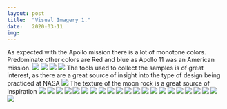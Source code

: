 ```yaml
---
layout: post
title:  "Visual Imagery 1."
date:   2020-03-11
img:
---
```


As expected with the Apollo mission there is a lot of monotone colors.  
Predominate other colors are Red and blue as Apollo 11 was an American mission.
<img src="{{site.baseurl}}/assets/img/DesignImages/samplebag.jpg">
<img src="{{site.baseurl}}/assets/img/DesignImages/SampleContainer.jpg">
<img src="{{site.baseurl}}/assets/img/DesignImages/OpenedSamples.jpg">
<img src="{{site.baseurl}}/assets/img/DesignImages/SampleCollection.jpg">
The tools used to collect the samples is of great interest, as there are a great source of insight into the type of design being practiced at NASA
<img src="{{site.baseurl}}/assets/img/DesignImages/MoonRock.jpg">
The texture of the moon rock is a great source of inspiration
<img src="{{site.baseurl}}/assets/img/DesignImages/Samples.jpg">
<img src="{{site.baseurl}}/assets/img/DesignImages/Cockpit.jpg">
<img src="{{site.baseurl}}/assets/img/DesignImages/Sketch.jpg">
<img src="{{site.baseurl}}/assets/img/DesignImages/InSpace.jpg">
<img src="{{site.baseurl}}/assets/img/DesignImages/Astronaughts.jpg">
<img src="{{site.baseurl}}/assets/img/DesignImages/Parade.jpg">
<img src="{{site.baseurl}}/assets/img/DesignImages/Flag2.jpg">
<img src="{{site.baseurl}}/assets/img/DesignImages/Boosters.jpg">
<img src="{{site.baseurl}}/assets/img/DesignImages/FinalWalk.jpg">
<img src="{{site.baseurl}}/assets/img/DesignImages/RocketNose.jpg">
<img src="{{site.baseurl}}/assets/img/DesignImages/Assembly.jpg">
<img src="{{site.baseurl}}/assets/img/DesignImages/Flag.jpg">
<img src="{{site.baseurl}}/assets/img/DesignImages/MissionControl.jpg">
<img src="{{site.baseurl}}/assets/img/DesignImages/Deployed.jpg">
<img src="{{site.baseurl}}/assets/img/DesignImages/Lander.jpg">
<img src="{{site.baseurl}}/assets/img/DesignImages/moonSurface.jpg">
<img src="{{site.baseurl}}/assets/img/DesignImages/moonView.jpg">
<img src="{{site.baseurl}}/assets/img/DesignImages/Return.jpg">
<img src="{{site.baseurl}}/assets/img/DesignImages/inside.jpg">
<img src="{{site.baseurl}}/assets/img/DesignImages/footprint.jpg">
<img src="{{site.baseurl}}/assets/img/DesignImages/LM.jpg">
<img src="{{site.baseurl}}/assets/img/DesignImages/RocketLaunch.jpg">
